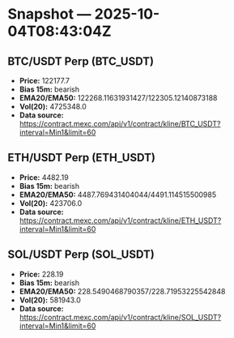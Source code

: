 # Snapshot — 2025-10-04T08:43:04Z

## BTC/USDT Perp (BTC_USDT)
- **Price:** 122177.7
- **Bias 15m:** bearish
- **EMA20/EMA50:** 122268.11631931427/122305.12140873188
- **Vol(20):** 4725348.0
- **Data source:** https://contract.mexc.com/api/v1/contract/kline/BTC_USDT?interval=Min1&limit=60

## ETH/USDT Perp (ETH_USDT)
- **Price:** 4482.19
- **Bias 15m:** bearish
- **EMA20/EMA50:** 4487.769431404044/4491.114515500985
- **Vol(20):** 423706.0
- **Data source:** https://contract.mexc.com/api/v1/contract/kline/ETH_USDT?interval=Min1&limit=60

## SOL/USDT Perp (SOL_USDT)
- **Price:** 228.19
- **Bias 15m:** bearish
- **EMA20/EMA50:** 228.5490468790357/228.71953225542848
- **Vol(20):** 581943.0
- **Data source:** https://contract.mexc.com/api/v1/contract/kline/SOL_USDT?interval=Min1&limit=60
